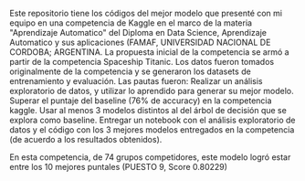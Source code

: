 Este repositorio tiene los códigos del mejor modelo que presenté con mi equipo en una competencia de Kaggle en el marco de la materia "Aprendizaje Automatico" del Diploma en Data Science, Aprendizaje Automatico y sus aplicaciones (FAMAF, UNIVERSIDAD NACIONAL DE CORDOBA; ARGENTINA. La propuesta inicial de la competencia se armó a partir de la competencia Spaceship Titanic. Los datos fueron tomados originalmente de la competencia y se generaron los datasets de entrenamiento y evaluación.
Las pautas fueron:
Realizar un análisis exploratorio de datos, y utilizar lo aprendido para generar su mejor modelo.
Superar el puntaje del baseline (76% de accuracy) en la competencia kaggle.
Usar al menos 3 modelos distintos al del árbol de decisión que se explora como baseline.
Entregar un notebook con el análisis exploratorio de datos y el código con los 3 mejores modelos entregados en la competencia (de acuerdo a los resultados obtenidos).

En esta competencia, de 74 grupos competidores, este modelo logró estar entre los 10 mejores puntales (PUESTO 9, Score 0.80229)
